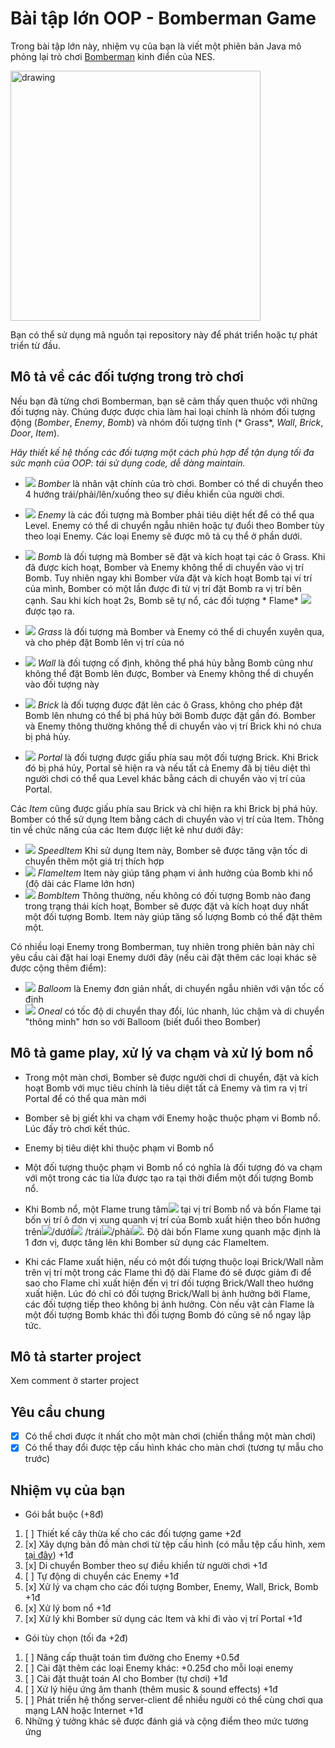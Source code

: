 # Bài tập lớn OOP - Bomberman Game

Trong bài tập lớn này, nhiệm vụ của bạn là viết một phiên bản Java mô phỏng lại trò
chơi [Bomberman](https://www.youtube.com/watch?v=mKIOVwqgSXM) kinh điển của NES.

<img src="res/demo.png" alt="drawing" width="400"/>

Bạn có thể sử dụng mã nguồn tại repository này để phát triển hoặc tự phát triển từ đầu.

## Mô tả về các đối tượng trong trò chơi

Nếu bạn đã từng chơi Bomberman, bạn sẽ cảm thấy quen thuộc với những đối tượng này. Chúng được được
chia làm hai loại chính là nhóm đối tượng động (*Bomber*, *Enemy*, *Bomb*) và nhóm đối tượng tĩnh (*
Grass*, *Wall*, *Brick*, *Door*, *Item*).

*Hãy thiết kế hệ thống các đối tượng một cách phù hợp để tận dụng tối đa sức mạnh của OOP: tái sử
dụng code, dễ dàng maintain.*

- ![](res/sprites/player_down.png) *Bomber* là nhân vật chính của trò chơi. Bomber có thể di chuyển
  theo 4 hướng trái/phải/lên/xuống theo sự điều khiển của người chơi.
- ![](res/sprites/balloom_left1.png) *Enemy* là các đối tượng mà Bomber phải tiêu diệt hết để có thể
  qua Level. Enemy có thể di chuyển ngẫu nhiên hoặc tự đuổi theo Bomber tùy theo loại Enemy. Các
  loại Enemy sẽ được mô tả cụ thể ở phần dưới.
- ![](res/sprites/bomb.png) *Bomb* là đối tượng mà Bomber sẽ đặt và kích hoạt tại các ô Grass. Khi
  đã được kích hoạt, Bomber và Enemy không thể di chuyển vào vị trí Bomb. Tuy nhiên ngay khi Bomber
  vừa đặt và kích hoạt Bomb tại ví trí của mình, Bomber có một lần được đi từ vị trí đặt Bomb ra vị
  trí bên cạnh. Sau khi kích hoạt 2s, Bomb sẽ tự nổ, các đối tượng *
  Flame* ![](res/sprites/explosion_horizontal.png) được tạo ra.


- ![](res/sprites/grass.png) *Grass* là đối tượng mà Bomber và Enemy có thể di chuyển xuyên qua, và
  cho phép đặt Bomb lên vị trí của nó
- ![](res/sprites/wall.png) *Wall* là đối tượng cố định, không thể phá hủy bằng Bomb cũng như không
  thể đặt Bomb lên được, Bomber và Enemy không thể di chuyển vào đối tượng này
- ![](res/sprites/brick.png) *Brick* là đối tượng được đặt lên các ô Grass, không cho phép đặt Bomb
  lên nhưng có thể bị phá hủy bởi Bomb được đặt gần đó. Bomber và Enemy thông thường không thể di
  chuyển vào vị trí Brick khi nó chưa bị phá hủy.


- ![](res/sprites/portal.png) *Portal* là đối tượng được giấu phía sau một đối tượng Brick. Khi
  Brick đó bị phá hủy, Portal sẽ hiện ra và nếu tất cả Enemy đã bị tiêu diệt thì người chơi có thể
  qua Level khác bằng cách di chuyển vào vị trí của Portal.

Các *Item* cũng được giấu phía sau Brick và chỉ hiện ra khi Brick bị phá hủy. Bomber có thể sử dụng
Item bằng cách di chuyển vào vị trí của Item. Thông tin về chức năng của các Item được liệt kê như
dưới đây:

- ![](res/sprites/powerup_speed.png) *SpeedItem* Khi sử dụng Item này, Bomber sẽ được tăng vận tốc
  di chuyển thêm một giá trị thích hợp
- ![](res/sprites/powerup_flames.png) *FlameItem* Item này giúp tăng phạm vi ảnh hưởng của Bomb khi
  nổ (độ dài các Flame lớn hơn)
- ![](res/sprites/powerup_bombs.png) *BombItem* Thông thường, nếu không có đối tượng Bomb nào đang
  trong trạng thái kích hoạt, Bomber sẽ được đặt và kích hoạt duy nhất một đối tượng Bomb. Item này
  giúp tăng số lượng Bomb có thể đặt thêm một.

Có nhiều loại Enemy trong Bomberman, tuy nhiên trong phiên bản này chỉ yêu cầu cài đặt hai loại
Enemy dưới đây (nếu cài đặt thêm các loại khác sẽ được cộng thêm điểm):

- ![](res/sprites/balloom_left1.png) *Balloom* là Enemy đơn giản nhất, di chuyển ngẫu nhiên với vận
  tốc cố định
- ![](res/sprites/oneal_left1.png) *Oneal* có tốc độ di chuyển thay đổi, lúc nhanh, lúc chậm và di
  chuyển "thông minh" hơn so với Balloom (biết đuổi theo Bomber)

## Mô tả game play, xử lý va chạm và xử lý bom nổ

- Trong một màn chơi, Bomber sẽ được người chơi di chuyển, đặt và kích hoạt Bomb với mục tiêu chính
  là tiêu diệt tất cả Enemy và tìm ra vị trí Portal để có thể qua màn mới
- Bomber sẽ bị giết khi va chạm với Enemy hoặc thuộc phạm vi Bomb nổ. Lúc đấy trò chơi kết thúc.
- Enemy bị tiêu diệt khi thuộc phạm vi Bomb nổ
- Một đối tượng thuộc phạm vi Bomb nổ có nghĩa là đối tượng đó va chạm với một trong các tia lửa
  được tạo ra tại thời điểm một đối tượng Bomb nổ.

- Khi Bomb nổ, một Flame trung tâm![](res/sprites/bomb_exploded.png) tại vị trí Bomb nổ và bốn Flame
  tại bốn vị trí ô đơn vị xung quanh vị trí của Bomb xuất hiện theo bốn hướng
  trên![](res/sprites/explosion_vertical.png)/dưới![](res/sprites/explosion_vertical.png)
  /trái![](res/sprites/explosion_horizontal.png)/phải![](res/sprites/explosion_horizontal.png). Độ
  dài bốn Flame xung quanh mặc định là 1 đơn vị, được tăng lên khi Bomber sử dụng các FlameItem.
- Khi các Flame xuất hiện, nếu có một đối tượng thuộc loại Brick/Wall nằm trên vị trí một trong các
  Flame thì độ dài Flame đó sẽ được giảm đi để sao cho Flame chỉ xuất hiện đến vị trí đối tượng
  Brick/Wall theo hướng xuất hiện. Lúc đó chỉ có đối tượng Brick/Wall bị ảnh hưởng bởi Flame, các
  đối tượng tiếp theo không bị ảnh hưởng. Còn nếu vật cản Flame là một đối tượng Bomb khác thì đối
  tượng Bomb đó cũng sẽ nổ ngay lập tức.

## Mô tả starter project

Xem comment ở starter project

## Yêu cầu chung

- [x] Có thể chơi được ít nhất cho một màn chơi (chiến thắng một màn chơi)
- [x] Có thể thay đổi được tệp cấu hình khác cho màn chơi (tương tự mẫu cho trước)

## Nhiệm vụ của bạn

- Gói bắt buộc (+8đ)

1. [ ] Thiết kế cây thừa kế cho các đối tượng game +2đ
2. [x] Xây dựng bản đồ màn chơi từ tệp cấu hình (có mẫu tệp cấu hình, xem [tại đây](https://raw.githubusercontent.com/bqcuong/bomberman-starter/starter-2/res/levels/Level1.txt)) +1đ
3. [x] Di chuyển Bomber theo sự điều khiển từ người chơi +1đ
4. [ ] Tự động di chuyển các Enemy +1đ
5. [x] Xử lý va chạm cho các đối tượng Bomber, Enemy, Wall, Brick, Bomb +1đ
6. [x] Xử lý bom nổ +1đ
7. [x] Xử lý khi Bomber sử dụng các Item và khi đi vào vị trí Portal +1đ

- Gói tùy chọn (tối đa +2đ)

1.  [ ] Nâng cấp thuật toán tìm đường cho Enemy +0.5đ
2.  [ ] Cài đặt thêm các loại Enemy khác: +0.25đ cho mỗi loại enemy
3.  [ ] Cài đặt thuật toán AI cho Bomber (tự chơi) +1đ
4.  [ ] Xử lý hiệu ứng âm thanh (thêm music & sound effects) +1đ
5.  [ ] Phát triển hệ thống server-client để nhiều người có thể cùng chơi qua mạng LAN hoặc
    Internet +1đ
6.  Những ý tưởng khác sẽ được đánh giá và cộng điểm theo mức tương ứng
